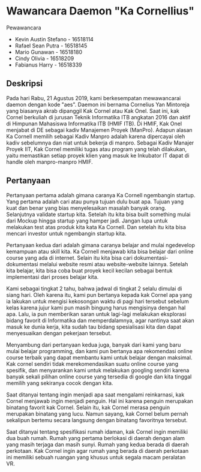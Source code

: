 # Wawancara Daemon "Ka Cornellius"

Pewawancara
- Kevin Austin Stefano - 16518114
- Rafael Sean Putra    - 16518145
- Mario Gunawan        - 16518180
- Cindy Olivia         - 16518209
- Fabianus Harry       - 16518339

## Deskripsi
Pada hari Rabu, 21 Agustus 2019, kami berkesempatan mewawancarai daemon dengan kode "aes". Daemon ini bernama Cornelius Yan Mintoreja yang biasanya akrab dipanggil Kak Cornel atau Kak Onel. Saat ini, kak Cornel berkuliah di jurusan Teknik Informatika ITB angkatan 2016 dan aktif di Himpunan Mahasiswa Informatika ITB (HMIF ITB). Di HMIF, Kak Onel menjabat di DE sebagai kadiv Manajemen Proyek (ManPro). Adapun alasan Ka Cornell memilih sebagai Kadiv Manpro adalah karena dipercayai oleh kadiv sebelumnya dan niat untuk bekerja di manpro. Sebagai Kadiv Manajer Proyek IIT, Kak Cornel memiliki tugas atau program yang telah dilakukan, yaitu memastikan setiap proyek klien yang masuk ke Inkubator IT dapat di handle oleh manpro-manpro HMIF. 

## Pertanyaan
Pertanyaan pertama adalah gimana caranya Ka Cornell ngembangin startup. Yang pertama adalah cari atau punya tujuan dulu buat apa. Tujuan yang kuat dan benar yang bias menyelesaikan masalah banyak orang. Selanjutnya validate startup kita. Setelah itu kita bisa built something mulai dari Mockup hingga startup yang hamper jadi. Jangan lupa untuk melakukan test atas produk kita kata Ka Cornell. Dan setelah itu kita bisa mencari investor untuk ngembangin startup kita.

Pertanyaan kedua dari adalah gimana caranya belajar and mulai ngedevelop kemampuan atau skill kita. Ka Cornell menjawab kita bisa belajar dari online course yang ada di internet. Selain itu kita bisa cari dokumentasi-dokumentasi melalui website resmi atau website-website lainnya. Setelah kita belajar, kita bisa coba buat proyek kecil kecilan sebagai bentuk implementasi dari proses belajar kita.

Kami sebagai tingkat 2 tahu, bahwa jadwal di tingkat 2 selalu dimulai di siang hari. Oleh karena itu, kami pun bertanya kepada kak Cornel apa yang ia lakukan untuk mengisi kekosongan waktu di pagi hari tersebut sebelum kelas karena jujur kami pun masih bingung harus mengisinya dengan hal apa. Lalu, ia pun memberikan saran untuk lagi-lagi melakukan eksplorasi bidang favorit di Informatika dan memperdalamnya, agar nantinya saat akan masuk ke dunia kerja, kita sudah tau bidang spesialisasi kita dan dapat menyesuaikan dengan pekerjaan tersebut.

Menyambung dari pertanyaan kedua juga, banyak dari kami yang baru mulai belajar programming, dan kami pun bertanya apa rekomendasi online course terbaik yang dapat membantu kami untuk belajar dengan maksimal. Kak cornel sendiri tidak merekomendasikan suatu online course yang spesifik, dan menyarankan kami untuk melakukan googling sendiri karena banyak sekali pilihan online course yang tersedia di google dan kita tinggal memilih yang sekiranya cocok dengan kita.

Saat ditanyai tentang ingin menjadi apa saat mengalami reinkarnasi, kak Cornel menjawab ingin menjadi penguin. Hal ini karena penguin merupakan binatang favorit kak Cornel. Selain itu, kak Cornel merasa penguin merupakan binatang yang lucu. Namun sayang, kak Cornel belum pernah sekalipun bertemu secara langsung dengan binatang favoritnya tersebut.

Saat ditanyai tentang spesifikasi rumah idaman, kak Cornel ingin memiliki dua buah rumah. Rumah yang pertama berlokasi di daerah dengan alam yang masih terjaga dan masih sunyi. Rumah yang kedua berada di daerah perkotaan. Kak Cornel ingin agar rumah yang berada di daerah perkotaan ini memiliki sebuah ruangan yang khusus untuk segala macam peralatan VR.


